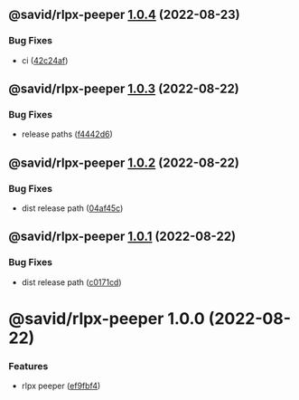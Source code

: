 ## @savid/rlpx-peeper [1.0.4](https://github.com/savid/packages/compare/@savid/rlpx-peeper@1.0.3...@savid/rlpx-peeper@1.0.4) (2022-08-23)


### Bug Fixes

* ci ([42c24af](https://github.com/savid/packages/commit/42c24afe5bd8cf879528c4959bffc51c9c8cf166))

## @savid/rlpx-peeper [1.0.3](https://github.com/savid/packages/compare/@savid/rlpx-peeper@1.0.2...@savid/rlpx-peeper@1.0.3) (2022-08-22)


### Bug Fixes

* release paths ([f4442d6](https://github.com/savid/packages/commit/f4442d6d55b272ab0c157357d821296dd57baf8b))

## @savid/rlpx-peeper [1.0.2](https://github.com/savid/packages/compare/@savid/rlpx-peeper@1.0.1...@savid/rlpx-peeper@1.0.2) (2022-08-22)


### Bug Fixes

* dist release path ([04af45c](https://github.com/savid/packages/commit/04af45cd96c77cf9f97bc1671949838f2c95eb7a))

## @savid/rlpx-peeper [1.0.1](https://github.com/savid/packages/compare/@savid/rlpx-peeper@1.0.0...@savid/rlpx-peeper@1.0.1) (2022-08-22)


### Bug Fixes

* dist release path ([c0171cd](https://github.com/savid/packages/commit/c0171cdf2d5392abb7861f65336c326e0d8bb981))

# @savid/rlpx-peeper 1.0.0 (2022-08-22)


### Features

* rlpx peeper ([ef9fbf4](https://github.com/savid/packages/commit/ef9fbf41930e39f65b67b3aac9ef73e0f2af0a61))

